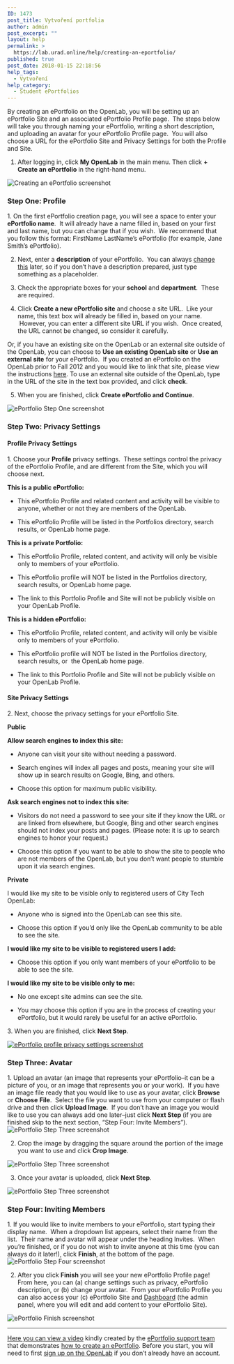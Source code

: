```yaml
---
ID: 1473
post_title: Vytvoření portfolia
author: admin
post_excerpt: ""
layout: help
permalink: >
  https://lab.urad.online/help/creating-an-eportfolio/
published: true
post_date: 2018-01-15 22:18:56
help_tags:
  - Vytvoření
help_category:
  - Student ePortfolios
---
```

By creating an ePortfolio on the OpenLab, you will be setting up an ePortfolio Site and an associated ePortfolio Profile page.  The steps below will take you through naming your ePortfolio, writing a short description, and uploading an avatar for your ePortfolio Profile page.  You will also choose a URL for the ePortfolio Site and Privacy Settings for both the Profile and Site.

1. After logging in, click <strong>My OpenLab</strong> in the main menu. Then click <strong>+ Create an ePortfolio</strong> in the right-hand menu.

<img class="alignnone wp-image-36734 size-full" src="https://openlab.citytech.cuny.edu/wp-content/uploads/2013/01/Creating_ePortfolio_1_v2.png" alt="Creating an ePortfolio screenshot" />
<h3>Step One: Profile</h3>
1. On the first ePortfolio creation page, you will see a space to enter your <strong>ePortfolio name</strong>.  It will already have a name filled in, based on your first and last name, but you can change that if you wish.  We recommend that you follow this format: FirstName LastName’s ePortfolio (for example, Jane Smith’s ePortfolio).

2. Next, enter a <strong>description</strong> of your ePortfolio.  You can always <a title="Changing privacy and other settings on an ePortfolio" href="https://lab.urad.online/help/changing-privacy-and-other-settings-on-an-eportfolio/">change this</a> later, so if you don’t have a description prepared, just type something as a placeholder.

3. Check the appropriate boxes for your <strong>school</strong> and <strong>department</strong>.  These are required.

4. Click <strong>Create a new ePortfolio site</strong> and choose a site URL.  Like your name, this text box will already be filled in, based on your name.  However, you can enter a different site URL if you wish.  Once created, the URL cannot be changed, so consider it carefully.

Or, if you have an existing site on the OpenLab or an external site outside of the OpenLab, you can choose to <strong>Use an existing OpenLab site</strong> or <strong>Use an external site</strong> for your ePortfolio.  If you created an ePortfolio on the OpenLab prior to Fall 2012 and you would like to link that site, please view the instructions <a title="Linking to an existing ePortfolio Site" href="https://lab.urad.online/help/linking-to-an-existing-eportfolio-site/">here</a>. To use an external site outside of the OpenLab, type in the URL of the site in the text box provided, and click <strong>check</strong>.

5. When you are finished, click <strong>Create ePortfolio and Continue</strong>.

<img class="alignnone wp-image-36736 size-full" src="https://openlab.citytech.cuny.edu/wp-content/uploads/2013/01/Creating_ePortfolio_2_v2.png" alt="ePortfolio Step One screenshot" />
<h3>Step Two: Privacy Settings</h3>
<h4>Profile Privacy Settings</h4>
1. Choose your <strong>Profile</strong> privacy settings.  These settings control the privacy of the ePortfolio Profile, and are different from the Site, which you will choose next.
<p dir="ltr"><strong>This is a public ePortfolio:</strong></p>

<ul>
 	<li>
<p dir="ltr">This ePortfolio Profile and related content and activity will be visible to anyone, whether or not they are members of the OpenLab.</p>
</li>
 	<li>
<p dir="ltr">This ePortfolio Profile will be listed in the Portfolios directory, search results, or OpenLab home page.</p>
</li>
</ul>
<p dir="ltr"><strong>This is a private Portfolio:</strong></p>

<ul>
 	<li>
<p dir="ltr">This ePortfolio Profile, related content, and activity will only be visible only to members of your ePortfolio.</p>
</li>
 	<li>
<p dir="ltr">This ePortfolio profile will NOT be listed in the Portfolios directory, search results, or OpenLab home page.</p>
</li>
 	<li>
<p dir="ltr">The link to this Portfolio Profile and Site will not be publicly visible on your OpenLab Profile.</p>
</li>
</ul>
<p dir="ltr"><strong>This is a hidden ePortfolio:</strong></p>

<ul>
 	<li>
<p dir="ltr">This ePortfolio Profile, related content, and activity will only be visible only to members of your ePortfolio.</p>
</li>
 	<li>
<p dir="ltr">This ePortfolio profile will NOT be listed in the Portfolios directory, search results, or  the OpenLab home page.</p>
</li>
 	<li>
<p dir="ltr">The link to this Portfolio Profile and Site will not be publicly visible on your OpenLab Profile.</p>
</li>
</ul>
<h4>Site Privacy Settings</h4>
2. Next, choose the privacy settings for your ePortfolio Site.
<p dir="ltr"><strong>Public</strong></p>
<p dir="ltr"><strong>Allow search engines to index this site:</strong></p>

<ul>
 	<li>
<p dir="ltr">Anyone can visit your site without needing a password.</p>
</li>
 	<li>
<p dir="ltr">Search engines will index all pages and posts, meaning your site will show up in search results on Google, Bing, and others.</p>
</li>
 	<li>
<p dir="ltr">Choose this option for maximum public visibility.</p>
</li>
</ul>
<p dir="ltr"><strong>Ask search engines not to index this site:</strong></p>

<ul>
 	<li>
<p dir="ltr">Visitors do not need a password to see your site if they know the URL or are linked from elsewhere, but Google, Bing and other search engines should not index your posts and pages. (Please note: it is up to search engines to honor your request.)</p>
</li>
 	<li>
<p dir="ltr">Choose this option if you want to be able to show the site to people who are not members of the OpenLab, but you don’t want people to stumble upon it via search engines.</p>
</li>
</ul>
<p dir="ltr"><strong>Private</strong></p>
<p dir="ltr">I would like my site to be visible only to registered users of City Tech OpenLab:</p>

<ul>
 	<li>
<p dir="ltr">Anyone who is signed into the OpenLab can see this site.</p>
</li>
 	<li>
<p dir="ltr">Choose this option if you’d only like the OpenLab community to be able to see the site.</p>
</li>
</ul>
<p dir="ltr"><strong>I would like my site to be visible to registered users I add:</strong></p>

<ul>
 	<li>
<p dir="ltr">Choose this option if you only want members of your ePortfolio to be able to see the site.</p>
</li>
</ul>
<p dir="ltr"><strong>I would like my site to be visible only to me:</strong></p>

<ul>
 	<li>
<p dir="ltr">No one except site admins can see the site.</p>
</li>
 	<li>
<p dir="ltr">You may choose this option if you are in the process of creating your ePortfolio, but it would rarely be useful for an active ePortfolio.</p>
</li>
</ul>
3. When you are finished, click <strong>Next Step</strong>.

<a href="https://lab.urad.online/wp-content/uploads/2013/01/Creating_ePortfolio_3_v2.png"><img class="alignnone wp-image-36738 size-full" src="https://openlab.citytech.cuny.edu/wp-content/uploads/2013/01/Creating_ePortfolio_3_v2.png" alt="ePortfolio profile privacy settings screenshot" /></a>
<h3>Step Three: Avatar</h3>
1. Upload an avatar (an image that represents your ePortfolio–it can be a picture of you, or an image that represents you or your work).  If you have an image file ready that you would like to use as your avatar, click <strong>Browse</strong> or <strong>Choose</strong> <strong>File</strong>.  Select the file you want to use from your computer or flash drive and then click <strong>Upload Image</strong>.  If you don’t have an image you would like to use you can always add one later–just click <strong>Next Step </strong>(if you are finished skip to the next section, “Step Four: Invite Members”).

<img class="alignnone wp-image-36740 size-full" src="https://openlab.citytech.cuny.edu/wp-content/uploads/2013/01/Creating_ePortfolio_4_v2.png" alt="ePortfolio Step Three screenshot" />

2. Crop the image by dragging the square around the portion of the image you want to use and click <strong>Crop Image</strong>.

<img class="alignnone wp-image-36741 size-full" src="https://openlab.citytech.cuny.edu/wp-content/uploads/2013/01/Creating_ePortfolio_5_v2.png" alt="ePortfolio Step Three screenshot" />

3. Once your avatar is uploaded, click <strong>Next Step</strong>.

<img class="alignnone wp-image-36742 size-full" src="https://openlab.citytech.cuny.edu/wp-content/uploads/2013/01/Creating_ePortfolio_6_v2.png" alt="ePortfolio Step Three screenshot" />
<h3>Step Four: Inviting Members</h3>
1. If you would like to invite members to your ePortfolio, start typing their display name.  When a dropdown list appears, select their name from the list.  Their name and avatar will appear under the heading Invites.  When you’re finished, or if you do not wish to invite anyone at this time (you can always do it later!), click <strong>Finish</strong>, at the bottom of the page.

<img class="alignnone wp-image-36743 size-full" src="https://openlab.citytech.cuny.edu/wp-content/uploads/2013/01/Creating_ePortfolio_7_v2.png" alt="ePortfolio Step Four screenshot" />

2. After you click <strong>Finish</strong> you will see your new ePortfolio Profile page!  From here, you can (a) change settings such as privacy, ePortfolio description, or (b) change your avatar.  From your ePortfolio Profile you can also access your (c) ePortfolio Site and <a title="What is the Site Dashboard?" href="https://lab.urad.online/help/what-is-the-site-dashboard/">Dashboard</a> (the admin panel, where you will edit and add content to your ePortfolio Site).

<img class="alignnone wp-image-36744 size-full" src="https://openlab.citytech.cuny.edu/wp-content/uploads/2013/01/Creating_ePortfolio_8_v2.png" alt="ePortfolio Finish screenshot" />

_____________

<a href="http://websupport1.citytech.cuny.edu/eportfolio_student_videos/CreateEPortfolio/CreateEPortfolio.html">Here you can view a video</a> kindly created by the <a href="http://websupport1.citytech.cuny.edu/eportfolio.html">ePortfolio support team</a> that demonstrates <a href="http://websupport1.citytech.cuny.edu/eportfolio_student_videos/CreateEPortfolio/CreateEPortfolio.html">how to create an ePortfolio</a>. Before you start, you will need to first <a title="Signing up on the Openlab" href="https://lab.urad.online/help/signing-up-on-the-openlab/">sign up on the OpenLab</a> if you don’t already have an account.
